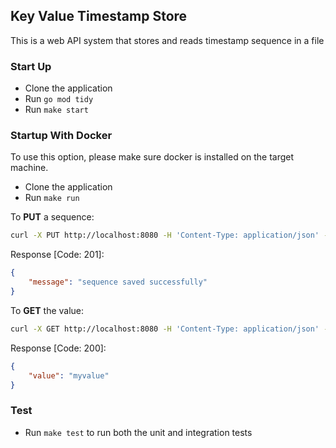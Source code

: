 ## Key Value Timestamp Store

This is a web API system that stores and reads timestamp sequence in a file <br />


### Start Up

* Clone the application
* Run `go mod tidy`
* Run `make start`

### Startup With Docker
To use this option, please make sure docker is installed on the target machine.
* Clone the application
* Run `make run`





To <b>PUT</b> a sequence: 
```bash
curl -X PUT http://localhost:8080 -H 'Content-Type: application/json' -d '{"key": "mykey", "value": "myvalue", "timestamp" : 1673524092123456}'
```
Response [Code: 201]:
```json
{
    "message": "sequence saved successfully"
}
```

To <b>GET</b> the value:
```bash
curl -X GET http://localhost:8080 -H 'Content-Type: application/json' -d '{"key":"mykey", "timestamp": 1673524092123456}'
```
Response [Code: 200]:
```json
{
    "value": "myvalue"
}
```

### Test
* Run `make test` to run both the unit and integration tests